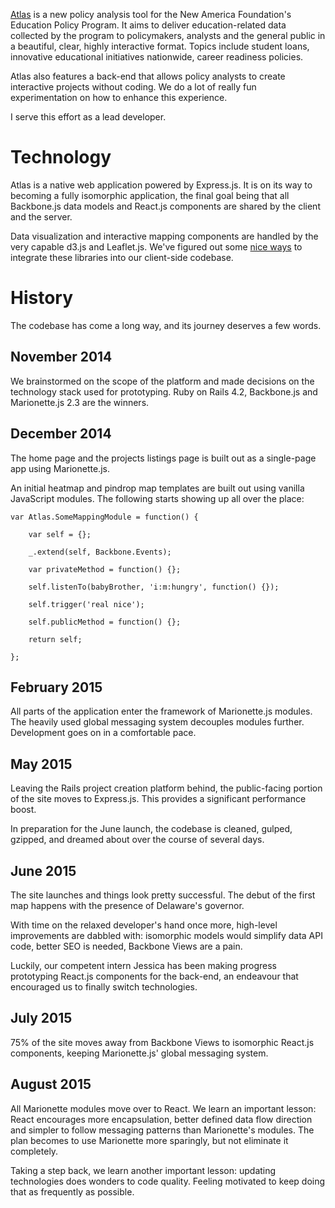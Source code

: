 [Atlas](http://atlas.newamerica.org) is a new policy analysis tool for the New America Foundation's Education Policy Program. It aims to deliver education-related data collected by the program to policymakers, analysts and the general public in a beautiful, clear, highly interactive format. Topics include student loans, innovative educational initiatives nationwide, career readiness policies.

Atlas also features a back-end that allows policy analysts to create interactive projects without coding. We do a lot of really fun experimentation on how to enhance this experience.

I serve this effort as a lead developer.

# Technology

Atlas is a native web application powered by Express.js. It is on its way to becoming a fully isomorphic application, the final goal being that all Backbone.js data models and React.js components are shared by the client and the server.

Data visualization and interactive mapping components are handled by the very capable d3.js and Leaflet.js. We've figured out some [nice ways](/things/scaling-tricks-for-geo) to integrate these libraries into our client-side codebase.

# History

The codebase has come a long way, and its journey deserves a few words.

## November 2014

We brainstormed on the scope of the platform and made decisions on the technology stack used for prototyping. Ruby on Rails 4.2, Backbone.js and Marionette.js 2.3 are the winners.

## December 2014

The home page and the projects listings page is built out as a single-page app using Marionette.js.

An initial heatmap and pindrop map templates are built out using vanilla JavaScript modules. The following starts showing up all over the place:

	var Atlas.SomeMappingModule = function() {
		
		var self = {};

		_.extend(self, Backbone.Events);

		var privateMethod = function() {};

		self.listenTo(babyBrother, 'i:m:hungry', function() {});

		self.trigger('real nice');

		self.publicMethod = function() {};

		return self;

	};



## February 2015

All parts of the application enter the framework of Marionette.js modules. The heavily used global messaging system decouples modules further. Development goes on in a comfortable pace.

## May 2015

Leaving the Rails project creation platform behind, the public-facing portion of the site moves to Express.js. This provides a significant performance boost.

In preparation for the June launch, the codebase is cleaned, gulped, gzipped, and dreamed about over the course of several days.

## June 2015

The site launches and things look pretty successful. The debut of the first map happens with the presence of Delaware's governor.

With time on the relaxed developer's hand once more, high-level improvements are dabbled with: isomorphic models would simplify data API code, better SEO is needed, Backbone Views are a pain.

Luckily, our competent intern Jessica has been making progress prototyping React.js components for the back-end, an endeavour that encouraged us to finally switch technologies.

## July 2015

75% of the site moves away from Backbone Views to isomorphic React.js components, keeping Marionette.js' global messaging system.

## August 2015

All Marionette modules move over to React. We learn an important lesson: React encourages more encapsulation, better defined data flow direction and simpler to follow messaging patterns than Marionette's modules. The plan becomes to use Marionette more sparingly, but not eliminate it completely.

Taking a step back, we learn another important lesson: updating technologies does wonders to code quality. Feeling motivated to keep doing that as frequently as possible.